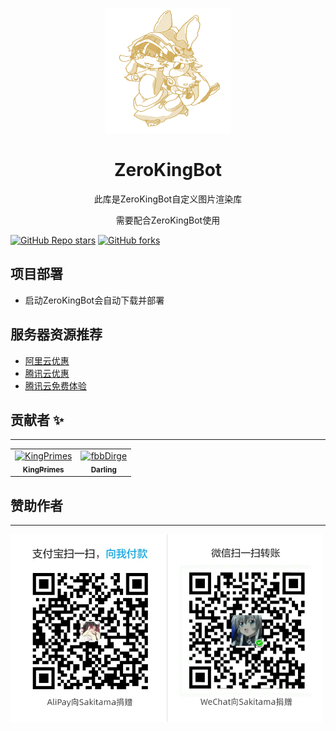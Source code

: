 <div align="center">

<p align="center">
   <img src=".github/image/ico.jpg" width="200" height="200" alt="非常感谢 `别哭草莓菠菜^ ^ 微信号：Xwenlilililili_` 绘制的图像" title="非常感谢 `别哭草莓菠菜^ ^ 微信号：Xwenlilililili_` 绘制的图像">
</p>

# ZeroKingBot

<p>此库是ZeroKingBot自定义图片渲染库</p>
<p>需要配合ZeroKingBot使用</p>
</div>

<div>

[![GitHub Repo stars](https://img.shields.io/github/stars/KingPrimes/ZKBotImageHtml?style=plastic)](https://github.com/KingPrimes/ZKBotImageHtml)
[![GitHub forks](https://img.shields.io/github/forks/KingPrimes/ZKBotImageHtml?style=plastic)](https://github.com/KingPrimes/ZKBotImageHtml)

</div>

项目部署
---
- 启动ZeroKingBot会自动下载并部署


服务器资源推荐
---
- [阿里云优惠](https://www.aliyun.com/minisite/goods?userCode=8dt5pt0g&share_source=copy_link)
- [腾讯云优惠](https://cloud.tencent.com/act/pro/cps_3?fromSource=gwzcw.6688284.6688284.6688284&cps_key=ae3b8b6e55495d8bc53f2227ea0273d8)
- [腾讯云免费体验](https://cloud.tencent.com/act/free)

贡献者 ✨
---
--- 
<!-- readme: collaborators,contributors -start -->
<table>
<tr>
    <td align="center">
        <a href="https://github.com/KingPrimes">
            <img src="https://avatars.githubusercontent.com/u/50130875?v=4" width="100;" alt="KingPrimes"/>
            <br />
            <sub><b>KingPrimes</b></sub>
        </a>
    </td>
    <td align="center">
        <a href="https://github.com/fbbDirge">
            <img src="https://avatars.githubusercontent.com/u/86771432?v=4" width="100;" alt="fbbDirge"/>
            <br />
            <sub><b>Darling</b></sub>
        </a>
    </td></tr>
</table>
<!-- readme: collaborators,contributors -end -->

赞助作者
---
---
<img src=".github/image/upA-W.png" width="500"/>
